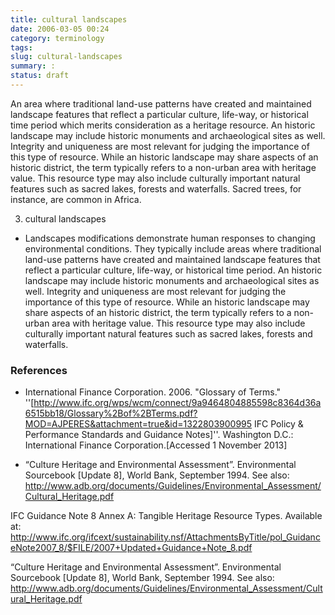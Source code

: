 ```yaml
---
title: cultural landscapes
date: 2006-03-05 00:24
category: terminology
tags:
slug: cultural-landscapes
summary: :
status: draft
---
```


An area where traditional land-use patterns have created and maintained landscape features that reflect a particular culture, life-way, or historical time period which merits consideration as a heritage resource. An historic landscape may include historic monuments and archaeological sites as well. Integrity and uniqueness are most relevant for judging the importance of this type of resource. While an historic landscape may share aspects of an historic district, the term typically refers to a non-urban area with heritage value. This resource type may also include culturally important natural features such as sacred lakes, forests and waterfalls. Sacred trees, for instance, are common in Africa.



3. cultural landscapes
  * Landscapes modifications demonstrate human responses to changing environmental conditions. They typically include areas where traditional land-use patterns have created and maintained landscape features that reflect a particular culture, life-way, or historical time period. An historic landscape may include historic monuments and archaeological sites as well. Integrity and uniqueness are most relevant for judging the importance of this type of resource. While an historic landscape may share aspects of an historic district, the term typically refers to a non-urban area with heritage value. This resource type may also include culturally important natural features such as sacred lakes, forests and waterfalls.

### References

* <ref>International Finance Corporation. 2006. "Glossary of Terms." ''[http://www.ifc.org/wps/wcm/connect/9a9464804885598c8364d36a6515bb18/Glossary%2Bof%2BTerms.pdf?MOD=AJPERES&attachment=true&id=1322803900995 IFC Policy & Performance Standards and Guidance Notes]''. Washington D.C.: International Finance Corporation.[Accessed 1 November 2013]</ref>

* <ref>“Culture Heritage and Environmental Assessment”. Environmental Sourcebook [Update 8], World Bank, September 1994. See also: http://www.adb.org/documents/Guidelines/Environmental_Assessment/Cultural_Heritage.pdf</ref>

IFC Guidance Note 8 Annex A: Tangible Heritage Resource Types. Available at:
http://www.ifc.org/ifcext/sustainability.nsf/AttachmentsByTitle/pol_GuidanceNote2007_8/$FILE/2007+Updated+Guidance+Note_8.pdf

“Culture Heritage and Environmental Assessment”. Environmental Sourcebook [Update 8], World Bank, September 1994. See also:
http://www.adb.org/documents/Guidelines/Environmental_Assessment/Cultural_Heritage.pdf
